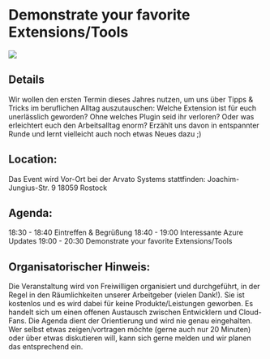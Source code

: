 # Demonstrate your favorite Extensions/Tools
![](/2025-02-26.avif)

## Details
Wir wollen den ersten Termin dieses Jahres nutzen, um uns über Tipps & Tricks im beruflichen Alltag auszutauschen: Welche Extension ist für euch unerlässlich geworden? Ohne welches Plugin seid ihr verloren? Oder was erleichtert euch den Arbeitsalltag enorm? Erzählt uns davon in entspannter Runde und lernt vielleicht auch noch etwas Neues dazu ;)

## Location:
Das Event wird Vor-Ort bei der Arvato Systems stattfinden:
Joachim-Jungius-Str. 9
18059 Rostock

## Agenda:
18:30 - 18:40 Eintreffen & Begrüßung
18:40 - 19:00 Interessante Azure Updates
19:00 - 20:30 Demonstrate your favorite Extensions/Tools

## Organisatorischer Hinweis:
Die Veranstaltung wird von Freiwilligen organisiert und durchgeführt, in der Regel in den Räumlichkeiten unserer Arbeitgeber (vielen Dank!). Sie ist kostenlos und es wird dabei für keine Produkte/Leistungen geworben. Es handelt sich um einen offenen Austausch zwischen Entwicklern und Cloud-Fans. Die Agenda dient der Orientierung und wird nie genau eingehalten. Wer selbst etwas zeigen/vortragen möchte (gerne auch nur 20 Minuten) oder über etwas diskutieren will, kann sich gerne melden und wir planen das entsprechend ein.